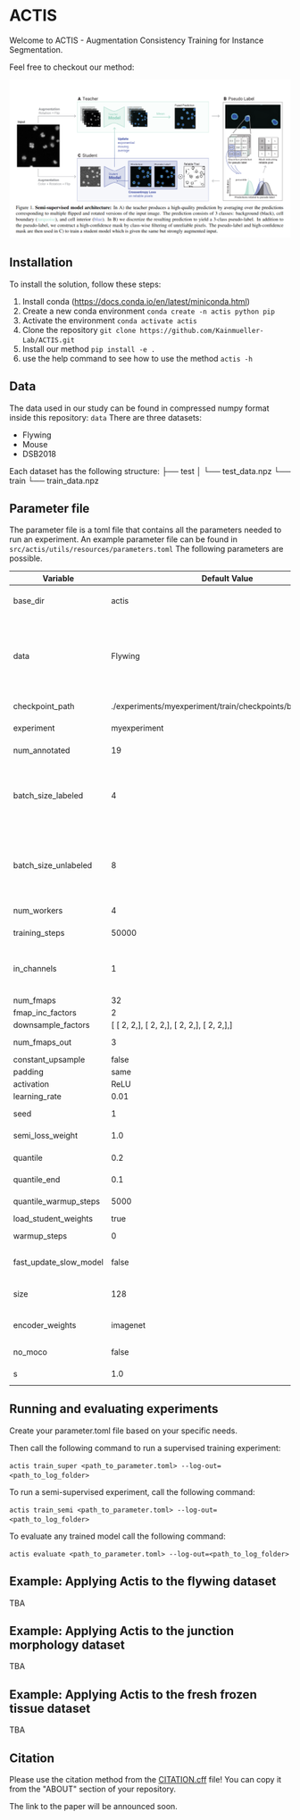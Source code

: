 # ACTIS

Welcome to ACTIS - Augmentation Consistency Training for Instance Segmentation.

Feel free to checkout our method:

![](docs/method.png)

## Installation

To install the solution, follow these steps:

1. Install conda (https://docs.conda.io/en/latest/miniconda.html)
2. Create a new conda environment
   `conda create -n actis python pip`
3. Activate the environment
   `conda activate actis`
4. Clone the repository
   `git clone https://github.com/Kainmueller-Lab/ACTIS.git`
5. Install our method
   `pip install -e .`
6. use the help command to see how to use the method
   `actis -h`

## Data

The data used in our study can be found in compressed numpy format inside this repository: `data`
There are three datasets:

- Flywing
- Mouse
- DSB2018

Each dataset has the following structure:
   <Dataset>
   ├── test
   │     └── test_data.npz
   └── train
         └── train_data.npz

## Parameter file

The parameter file is a toml file that contains all the parameters needed to run an experiment.
An example parameter file can be found in `src/actis/utils/resources/parameters.toml`
The following parameters are possible.

| Variable                  | Default Value                                               | Explanation                                                                                                                                            |
|---------------------------|-------------------------------------------------------------|--------------------------------------------------------------------------------------------------------------------------------------------------------|
| base_dir                  | actis                                                       | The base directory where results should live.                                                                                                          |
| data                      | Flywing                                                     | The dataset to train on. Can be an absolut path to the data or either of "Flywing", "Mouse", "DSB2018" if paired with setting base_dir to github root. |
| checkpoint_path           | ./experiments/myexperiment/train/checkpoints/best_model.pth | Where to store your model.                                                                                                                             |
| experiment                | myexperiment                                                | Name of your experiment.                                                                                                                               |
| num_annotated             | 19                                                          | Number of annotated labels to use.                                                                                                                     |
| batch_size_labeled        | 4                                                           | Batch size of labeled data. Total btach size will be the sum of this and the batch_size_unlabeled. Make sure they fit on your GPU.                     |
| batch_size_unlabeled      | 8                                                           | Batch size of unlabeled data. Total btach size will be the sum of this and the batch_size_labeled. Make sure they fit on your GPU.                     |
| num_workers               | 4                                                           | Number of workers to use for data loading.                                                                                                             |
| training_steps            | 50000                                                       | Number of total training steps to do.                                                                                                                  |
| in_channels               | 1                                                           | Input channels to your network architecture. Should be chosen based on your data.                                                                      |
| num_fmaps                 | 32                                                          | TODO: not used                                                                                                                                         |
| fmap_inc_factors           | 2                                                           | TODO: not used                                                                                                                                         |
| downsample_factors        | [ [ 2, 2,], [ 2, 2,], [ 2, 2,], [ 2, 2,],]                  | TODO: not used                                                                                                                                         |
| num_fmaps_out             | 3                                                           | Number of classes to predict.                                                                                                                          |
| constant_upsample         | false                                                       | TODO: not used                                                                                                                                         |
| padding                   | same                                                        | TODO: not used                                                                                                                                         |
| activation                | ReLU                                                        | TODO: not used                                                                                                                                         |
| learning_rate             | 0.01                                                        | Learn rate to use.                                                                                                                                     |
| seed                      | 1                                                           | Seed used for sampling.                                                                                                                                |
| semi_loss_weight          | 1.0                                                         | Weighting factor for the QuantileLoss loss.                                                                                                            |
| quantile                  | 0.2                                                         | Used for quantile loss scheduling.                                                                                                                     |
| quantile_end              | 0.1                                                         | Used for quantile loss scheduling.                                                                                                                     |
| quantile_warmup_steps     | 5000                                                        | Used for quantile loss scheduling.                                                                                                                     |
| load_student_weights     | true                                                        | TODO: not used                                                                                                                                         |
| warmup_steps              | 0                                                           | Warmup steps before momentum is used.                                                                                                                  |
| fast_update_slow_model    | false                                                       | Whether to fast update teacher model.                                                                                                                  |
| size                      | 128                                                         | Affects GaussianBlur kernel size for mono color augmentations.                                                                                         |
| encoder_weights           | imagenet                                                    | Pre-trained weights used for encoder initialization                                                                                                    |
| no_moco                   | false                                                       | Do not use a slow teacher model.                                                                                                                       |
| s                         | 1.0                                                         | Affects mono color augmentations.                                                                                                                      |

## Running and evaluating experiments

Create your parameter.toml file based on your specific needs.

Then call the following command to run a supervised training experiment:

`actis train_super <path_to_parameter.toml> --log-out=<path_to_log_folder>`

To run a semi-supervised experiment, call the following command:

`actis train_semi <path_to_parameter.toml> --log-out=<path_to_log_folder>`

To evaluate any trained model call the following command:

`actis evaluate <path_to_parameter.toml> --log-out=<path_to_log_folder>`

## Example: Applying Actis to the flywing dataset

TBA

## Example: Applying Actis to the junction morphology dataset

TBA

## Example: Applying Actis to the fresh frozen tissue dataset

TBA

## Citation

Please use the citation method from the [CITATION.cff](CITATION.cff) file!
You can copy it from the "ABOUT" section of your repository.

The link to the paper will be announced soon.